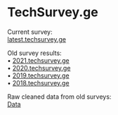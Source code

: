 # TechSurvey.ge

Current survey:  
[latest.techsurvey.ge](https://latest.techsurvey.ge)


Old survey results:  
• [2021.techsurvey.ge](https://latest.techsurvey.ge)  
• [2020.techsurvey.ge](https://latest.techsurvey.ge)  
• [2019.techsurvey.ge](https://latest.techsurvey.ge)  
• [2018.techsurvey.ge](https://latest.techsurvey.ge)  

Raw cleaned data from old surveys:  
[Data](https://github.com/bumbeishvili/tech-survey-data)


